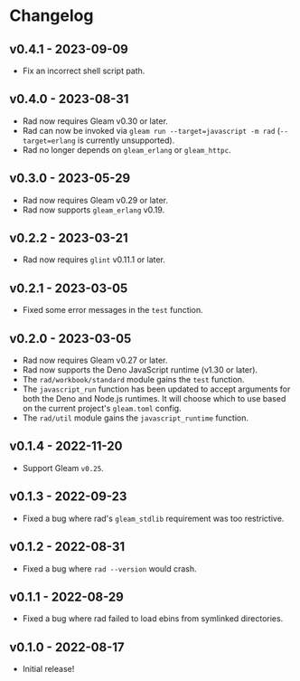 # Changelog

## v0.4.1 - 2023-09-09

- Fix an incorrect shell script path.

## v0.4.0 - 2023-08-31

- Rad now requires Gleam v0.30 or later.
- Rad can now be invoked via `gleam run --target=javascript -m rad`
  (`--target=erlang` is currently unsupported).
- Rad no longer depends on `gleam_erlang` or `gleam_httpc`.

## v0.3.0 - 2023-05-29

- Rad now requires Gleam v0.29 or later.
- Rad now supports `gleam_erlang` v0.19.

## v0.2.2 - 2023-03-21

- Rad now requires `glint` v0.11.1 or later.

## v0.2.1 - 2023-03-05

- Fixed some error messages in the `test` function.

## v0.2.0 - 2023-03-05

- Rad now requires Gleam v0.27 or later.
- Rad now supports the Deno JavaScript runtime (v1.30 or later).
- The `rad/workbook/standard` module gains the `test` function.
- The `javascript_run` function has been updated to accept arguments for both
  the Deno and Node.js runtimes. It will choose which to use based on the
  current project's `gleam.toml` config.
- The `rad/util` module gains the `javascript_runtime` function.

## v0.1.4 - 2022-11-20

- Support Gleam `v0.25`.

## v0.1.3 - 2022-09-23

- Fixed a bug where rad's `gleam_stdlib` requirement was too restrictive.

## v0.1.2 - 2022-08-31

- Fixed a bug where `rad --version` would crash.

## v0.1.1 - 2022-08-29

- Fixed a bug where rad failed to load ebins from symlinked directories.

## v0.1.0 - 2022-08-17

- Initial release!
